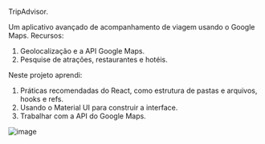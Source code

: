 TripAdvisor.

Um aplicativo avançado de acompanhamento de viagem usando o Google Maps. 
Recursos:
1. Geolocalização e a API Google Maps.
2. Pesquise de atrações, restaurantes e hotéis.

Neste projeto aprendi:
1. Práticas recomendadas do React, como estrutura de pastas e arquivos, hooks e refs.
2. Usando o Material UI para construir a interface.
3. Trabalhar com a API do Google Maps.

![image](https://user-images.githubusercontent.com/11366871/162340499-63b61195-1b4f-48be-8fa2-15faaa03d147.png)

